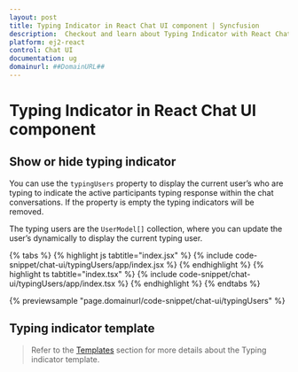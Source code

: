 ```yaml
---
layout: post
title: Typing Indicator in React Chat UI component | Syncfusion
description:  Checkout and learn about Typing Indicator with React Chat UI component of Syncfusion Essential JS 2 and more details.
platform: ej2-react
control: Chat UI
documentation: ug
domainurl: ##DomainURL##
---
```


# Typing Indicator in React Chat UI component

## Show or hide typing indicator

You can use the `typingUsers` property to display the current user’s who are typing to indicate the active participants typing response within the chat conversations. If the property is empty the typing indicators will be removed.

The typing users are the `UserModel[]` collection, where you can update the user’s dynamically to display the current typing user.

{% tabs %}
{% highlight js tabtitle="index.jsx" %}
{% include code-snippet/chat-ui/typingUsers/app/index.jsx %}
{% endhighlight %}
{% highlight ts tabtitle="index.tsx" %}
{% include code-snippet/chat-ui/typingUsers/app/index.tsx %}
{% endhighlight %}
{% endtabs %}

{% previewsample "page.domainurl/code-snippet/chat-ui/typingUsers" %}

## Typing indicator template

> Refer to the [Templates](./templates#typing-users-template) section for more details about the Typing indicator template.
